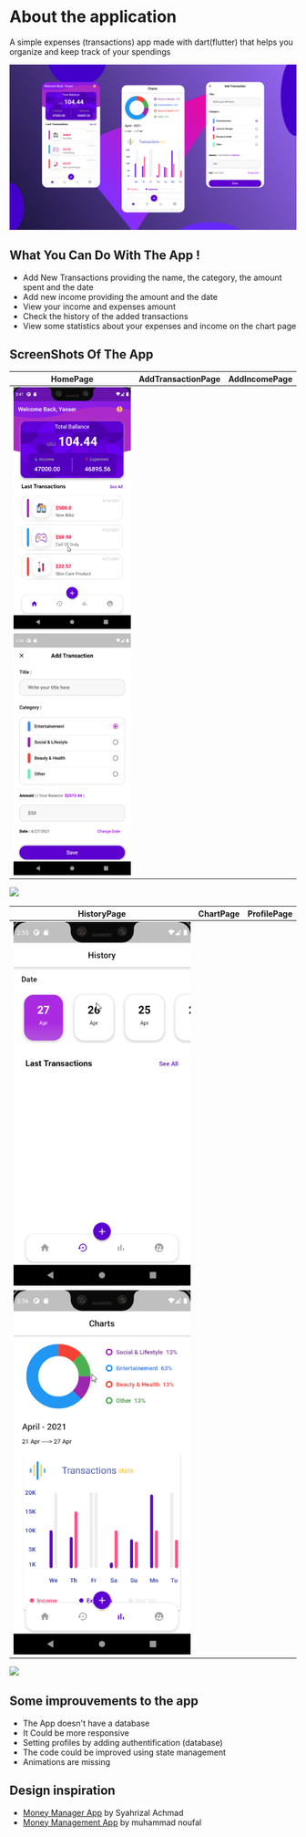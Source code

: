 # About the application

A simple expenses (transactions) app made with dart(flutter) that helps you organize and keep track of your spendings

<img src="https://github.com/El-Mysto/personal_expenses/blob/master/Screenshots/MockUp.png?raw=true"  /> 

## What You Can Do With The App !
- Add New Transactions providing the name, the category, the amount spent and the date
- Add new income providing the amount and the date
- View your income and expenses amount
- Check the history of the added transactions
- View some statistics about your expenses and income on the chart page

## ScreenShots Of The App 

  HomePage                 |   AddTransactionPage      |  AddIncomePage
:-------------------------:|:-------------------------:|:-------------------------:
![](https://github.com/El-Mysto/personal_expenses/blob/master/Screenshots/Home.gif?raw=true)|
![](https://github.com/El-Mysto/personal_expenses/blob/master/Screenshots/AddTransaction.png?raw=true)|
![](https://github.com/TheAlphamerc/flutter_ecommerce_app/blob/master/screenshots/IncomeGif.gif?raw=true)

  HistoryPage              |   ChartPage               |  ProfilePage
:-------------------------:|:-------------------------:|:-------------------------:
![](https://github.com/El-Mysto/personal_expenses/blob/master/Screenshots/HistoryGif.gif?raw=true)|
![](https://github.com/El-Mysto/personal_expenses/blob/master/Screenshots/Chart.gif?raw=true)|
![](https://github.com/TheAlphamerc/flutter_ecommerce_app/blob/master/screenshots/Profile.png?raw=true)

## Some improuvements to the app 
- The App doesn't have a database 
- It Could be more responsive 
- Setting profiles by adding authentification (database)
- The code could be improved using state management
- Animations are missing 


## Design inspiration 
- [Money Manager App](https://dribbble.com/shots/14354274-Money-Manager-App/attachments/6020490?mode=media) by Syahrizal Achmad
- [Money Management App](https://dribbble.com/shots/14356673-Money-Management-App/attachments/6023247?mode=media) by muhammad noufal
